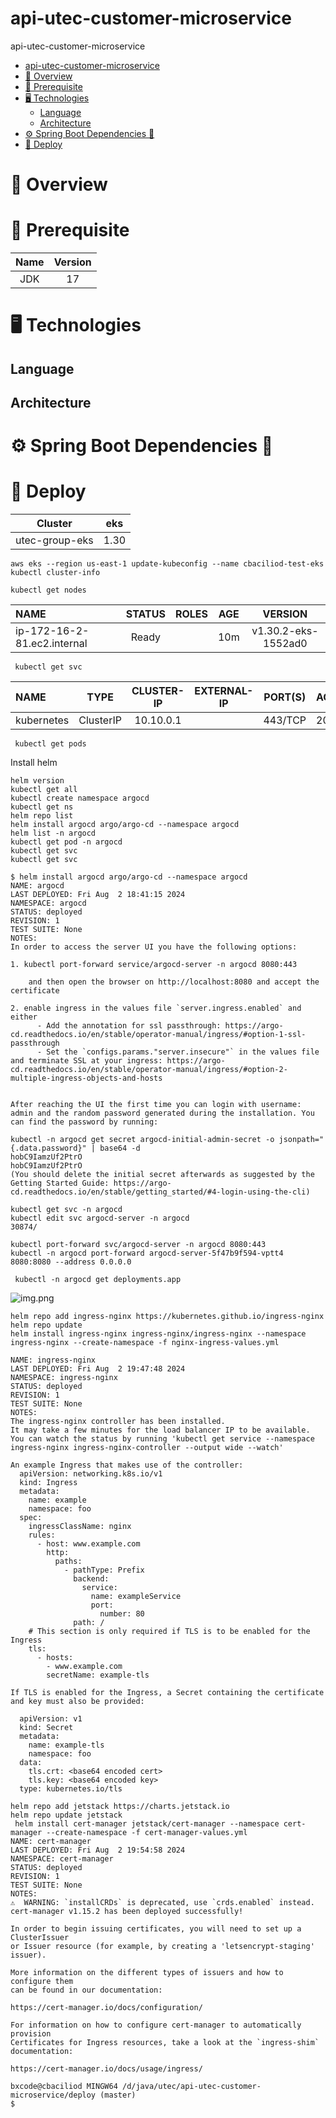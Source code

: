 # api-utec-customer-microservice

api-utec-customer-microservice

<!-- TOC -->

* [api-utec-customer-microservice](#api-utec-customer-microservice)
* [📖 Overview](#-overview)
* [📑 Prerequisite](#-prerequisite)
* [🖥️ Technologies](#-technologies)
    * [Language](#language)
    * [Architecture](#architecture)
* [⚙️ Spring Boot Dependencies 🧱](#-spring-boot-dependencies-)
* [🚀 Deploy](#-deploy)

<!-- TOC -->

# 📖 Overview

# 📑 Prerequisite

| Name | Version |
|:----:|:-------:|
| JDK  |   17    |

# 🖥️ Technologies

## Language

## Architecture

# ⚙️ Spring Boot Dependencies 🧱

# 🚀 Deploy

|    Cluster     | eks  |
|:--------------:|:----:|
| utec-group-eks | 1.30 |

```batch
aws eks --region us-east-1 update-kubeconfig --name cbaciliod-test-eks
kubectl cluster-info

```

```batch
kubectl get nodes
```

| NAME                        | STATUS | ROLES  | AGE |       VERSION       |
|:----------------------------|:------:|:------:|:---:|:-------------------:|
| ip-172-16-2-81.ec2.internal | Ready  | <none> | 10m | v1.30.2-eks-1552ad0 |

```batch
 kubectl get svc
```

| NAME       |   TYPE    | CLUSTER-IP | EXTERNAL-IP | PORT(S) | AGE |
|:-----------|:---------:|:----------:|:-----------:|:-------:|:----|
| kubernetes | ClusterIP | 10.10.0.1  |   <none>    | 443/TCP | 20m |

```batch
 kubectl get pods
```
Install helm
```batch
helm version
kubectl get all
kubectl create namespace argocd
kubectl get ns
helm repo list
helm install argocd argo/argo-cd --namespace argocd
helm list -n argocd
kubectl get pod -n argocd
kubectl get svc
kubectl get svc

```
```
$ helm install argocd argo/argo-cd --namespace argocd
NAME: argocd
LAST DEPLOYED: Fri Aug  2 18:41:15 2024
NAMESPACE: argocd
STATUS: deployed
REVISION: 1
TEST SUITE: None
NOTES:
In order to access the server UI you have the following options:

1. kubectl port-forward service/argocd-server -n argocd 8080:443

    and then open the browser on http://localhost:8080 and accept the certificate

2. enable ingress in the values file `server.ingress.enabled` and either
      - Add the annotation for ssl passthrough: https://argo-cd.readthedocs.io/en/stable/operator-manual/ingress/#option-1-ssl-passthrough
      - Set the `configs.params."server.insecure"` in the values file and terminate SSL at your ingress: https://argo-cd.readthedocs.io/en/stable/operator-manual/ingress/#option-2-multiple-ingress-objects-and-hosts


After reaching the UI the first time you can login with username: admin and the random password generated during the installation. You can find the password by running:

kubectl -n argocd get secret argocd-initial-admin-secret -o jsonpath="{.data.password}" | base64 -d
hobC9IamzUf2PtrO
hobC9IamzUf2PtrO
(You should delete the initial secret afterwards as suggested by the Getting Started Guide: https://argo-cd.readthedocs.io/en/stable/getting_started/#4-login-using-the-cli)

```
```
kubectl get svc -n argocd
kubectl edit svc argocd-server -n argocd 
30874/

kubectl port-forward svc/argocd-server -n argocd 8080:443
kubectl -n argocd port-forward argocd-server-5f47b9f594-vptt4  8080:8080 --address 0.0.0.0

 kubectl -n argocd get deployments.app

```
![img.png](img.png)


```
helm repo add ingress-nginx https://kubernetes.github.io/ingress-nginx
helm repo update
helm install ingress-nginx ingress-nginx/ingress-nginx --namespace ingress-nginx --create-namespace -f nginx-ingress-values.yml

NAME: ingress-nginx
LAST DEPLOYED: Fri Aug  2 19:47:48 2024
NAMESPACE: ingress-nginx
STATUS: deployed
REVISION: 1
TEST SUITE: None
NOTES:
The ingress-nginx controller has been installed.
It may take a few minutes for the load balancer IP to be available.
You can watch the status by running 'kubectl get service --namespace ingress-nginx ingress-nginx-controller --output wide --watch'

An example Ingress that makes use of the controller:
  apiVersion: networking.k8s.io/v1
  kind: Ingress
  metadata:
    name: example
    namespace: foo
  spec:
    ingressClassName: nginx
    rules:
      - host: www.example.com
        http:
          paths:
            - pathType: Prefix
              backend:
                service:
                  name: exampleService
                  port:
                    number: 80
              path: /
    # This section is only required if TLS is to be enabled for the Ingress
    tls:
      - hosts:
        - www.example.com
        secretName: example-tls

If TLS is enabled for the Ingress, a Secret containing the certificate and key must also be provided:

  apiVersion: v1
  kind: Secret
  metadata:
    name: example-tls
    namespace: foo
  data:
    tls.crt: <base64 encoded cert>
    tls.key: <base64 encoded key>
  type: kubernetes.io/tls

```
```
helm repo add jetstack https://charts.jetstack.io
helm repo update jetstack
 helm install cert-manager jetstack/cert-manager --namespace cert-manager --create-namespace -f cert-manager-values.yml
NAME: cert-manager
LAST DEPLOYED: Fri Aug  2 19:54:58 2024
NAMESPACE: cert-manager
STATUS: deployed
REVISION: 1
TEST SUITE: None
NOTES:
⚠️  WARNING: `installCRDs` is deprecated, use `crds.enabled` instead.
cert-manager v1.15.2 has been deployed successfully!

In order to begin issuing certificates, you will need to set up a ClusterIssuer
or Issuer resource (for example, by creating a 'letsencrypt-staging' issuer).

More information on the different types of issuers and how to configure them
can be found in our documentation:

https://cert-manager.io/docs/configuration/

For information on how to configure cert-manager to automatically provision
Certificates for Ingress resources, take a look at the `ingress-shim`
documentation:

https://cert-manager.io/docs/usage/ingress/

bxcode@cbaciliod MINGW64 /d/java/utec/api-utec-customer-microservice/deploy (master)
$

```